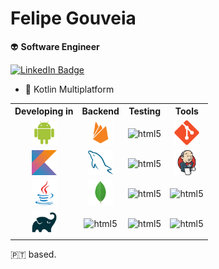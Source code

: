 # Felipe Gouveia

👽 **Software Engineer**

[![LinkedIn Badge](https://img.shields.io/badge/-LinkedIn-blue?style=for-the-badge&logo=linkedin&logoColor=white)](https://linkedin.com/in/gouveiafelipe)

- 🌱 Kotlin Multiplatform

<table style="width:100%">
  <tr>
    <th>Developing in</th>
    <th>Backend</th>
    <th>Testing</th>
    <th>Tools</th>
  </tr>
  <tr>
    <td align="center"><img src="https://raw.githubusercontent.com/devicons/devicon/master/icons/android/android-plain.svg" alt="html5"  width="40" height="40"/></td>
    <td align="center"><img src="https://raw.githubusercontent.com/devicons/devicon/master/icons/firebase/firebase-plain.svg" alt="html5"  width="40" height="40"/></td>
    <td align="center"><img src="https://junit.org/junit5/assets/img/junit5-logo.png" alt="html5"  width="40" height="40"/></td>
     <td align="center"><img src="https://raw.githubusercontent.com/devicons/devicon/master/icons/git/git-original.svg" alt="html5"  width="40" height="40"/></td>
  </tr>
  <tr>
    <td align="center"><img src="https://raw.githubusercontent.com/devicons/devicon/master/icons/kotlin/kotlin-original.svg" alt="html5"  width="40" height="40"/></td>
    <td align="center"><img src="https://raw.githubusercontent.com/devicons/devicon/master/icons/mysql/mysql-plain.svg" alt="html5"  width="40" height="40"/></td>
    <td align="center"><img src="https://miro.medium.com/max/283/0*Wpt99FItjbBvzrgL.png" alt="html5"  width="40" height="40"/></td>
    <td align="center"><img src="https://raw.githubusercontent.com/devicons/devicon/master/icons/jenkins/jenkins-original.svg" alt="html5"  width="40" height="40"/></td>
  </tr>
  <tr>
    <td align="center"><img src="https://raw.githubusercontent.com/devicons/devicon/master/icons/java/java-original.svg" alt="html5"  width="40" height="40"/></td>
    <td align="center"><img src="https://raw.githubusercontent.com/devicons/devicon/master/icons/mongodb/mongodb-original.svg" alt="html5"  width="40" height="40"/></td>
    <td align="center"><img src="https://miro.medium.com/max/590/1*Yenm3nPIxBQTHBs1fUzaUQ.png" alt="html5"  width="40" height="40"/></td>
    <td align="center"><img src="https://cdn.zeplin.io/assets/lp/img/icZeplin.svg" alt="html5"  width="40" height="40"/></td>
  </tr>
  <tr>
    <td align="center"><img src="https://raw.githubusercontent.com/devicons/devicon/master/icons/gradle/gradle-plain.svg" alt="html5"  width="40" height="40"/></td>
    <td align="center"><img src="https://upload.wikimedia.org/wikipedia/commons/thumb/9/97/Sqlite-square-icon.svg/1200px-Sqlite-square-icon.svg.png" alt="html5"  width="40" height="40"/></td>
    <td align="center"><img src="https://static.javatpoint.com/tutorial/mockito/images/mockito.png" alt="html5"  width="40" height="40"/></td>
    <td align="center"><img src="https://user-images.githubusercontent.com/15472/41327135-e4bf090c-6eca-11e8-9b76-032e8e2b0707.png" alt="html5"  width="40" height="40"/></td>
  </tr>
  
  
  
</table>

🇵🇹 based.

<!--
**felipe-gouveia/felipe-gouveia** is a ✨ _special_ ✨ repository because its `README.md` (this file) appears on your GitHub profile.

Here are some ideas to get you started:

- 🔭 I’m currently working on ...
- 🌱 I’m currently learning ...
- 👯 I’m looking to collaborate on ...
- 🤔 I’m looking for help with ...
- 💬 Ask me about ...
- 📫 How to reach me: ...
- 😄 Pronouns: ...
- ⚡ Fun fact: ...
-->
